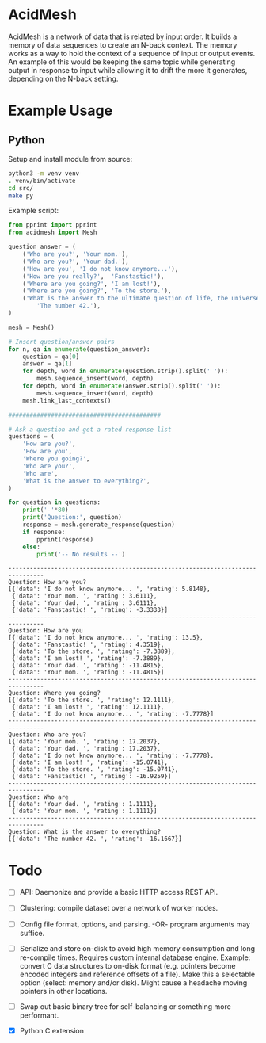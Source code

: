# AcidMesh

AcidMesh is a network of data that is related by input order. It builds a
memory of data sequences to create an N-back context. The memory works as a way
to hold the context of a
sequence of input or output events. An example of this would be keeping the
same topic while generating output in response to input while allowing it to
drift the more it generates, depending on the N-back setting.


# Example Usage

## Python

Setup and install module from source:
```bash
python3 -m venv venv
. venv/bin/activate
cd src/
make py
```

Example script:
```python
from pprint import pprint
from acidmesh import Mesh

question_answer = (
    ('Who are you?', 'Your mom.'),
    ('Who are you?', 'Your dad.'),
    ('How are you', 'I do not know anymore...'),
    ('How are you really?',  'Fanstastic!'),
    ('Where are you going?', 'I am lost!'),
    ('Where are you going?', 'To the store.'),
    ('What is the answer to the ultimate question of life, the universe, and everything?',
        'The number 42.'),
)

mesh = Mesh()

# Insert question/answer pairs
for n, qa in enumerate(question_answer):
    question = qa[0]
    answer = qa[1]
    for depth, word in enumerate(question.strip().split(' ')):
        mesh.sequence_insert(word, depth)
    for depth, word in enumerate(answer.strip().split(' ')):
        mesh.sequence_insert(word, depth)
    mesh.link_last_contexts()

###########################################

# Ask a question and get a rated response list
questions = (
    'How are you?',
    'How are you',
    'Where you going?',
    'Who are you?',
    'Who are',
    'What is the answer to everything?',
)

for question in questions:
    print('-'*80)
    print('Question:', question)
    response = mesh.generate_response(question)
    if response:
        pprint(response)
    else:
        print('-- No results --')
```
```
--------------------------------------------------------------------------------
Question: How are you?
[{'data': 'I do not know anymore... ', 'rating': 5.8148},
 {'data': 'Your mom. ', 'rating': 3.6111},
 {'data': 'Your dad. ', 'rating': 3.6111},
 {'data': 'Fanstastic! ', 'rating': -3.3333}]
--------------------------------------------------------------------------------
Question: How are you
[{'data': 'I do not know anymore... ', 'rating': 13.5},
 {'data': 'Fanstastic! ', 'rating': 4.3519},
 {'data': 'To the store. ', 'rating': -7.3889},
 {'data': 'I am lost! ', 'rating': -7.3889},
 {'data': 'Your dad. ', 'rating': -11.4815},
 {'data': 'Your mom. ', 'rating': -11.4815}]
--------------------------------------------------------------------------------
Question: Where you going?
[{'data': 'To the store. ', 'rating': 12.1111},
 {'data': 'I am lost! ', 'rating': 12.1111},
 {'data': 'I do not know anymore... ', 'rating': -7.7778}]
--------------------------------------------------------------------------------
Question: Who are you?
[{'data': 'Your mom. ', 'rating': 17.2037},
 {'data': 'Your dad. ', 'rating': 17.2037},
 {'data': 'I do not know anymore... ', 'rating': -7.7778},
 {'data': 'I am lost! ', 'rating': -15.0741},
 {'data': 'To the store. ', 'rating': -15.0741},
 {'data': 'Fanstastic! ', 'rating': -16.9259}]
--------------------------------------------------------------------------------
Question: Who are
[{'data': 'Your dad. ', 'rating': 1.1111},
 {'data': 'Your mom. ', 'rating': 1.1111}]
--------------------------------------------------------------------------------
Question: What is the answer to everything?
[{'data': 'The number 42. ', 'rating': -16.1667}]
```


# Todo

- [ ] API: Daemonize and provide a basic HTTP access REST API.
- [ ] Clustering: compile dataset over a network of worker nodes.
- [ ] Config file format, options, and parsing. -OR- program arguments may suffice.
- [ ] Serialize and store on-disk to avoid high memory consumption and long
re-compile times. Requires custom internal database engine. Example: convert C
data structures to on-disk format (e.g. pointers become encoded integers and
reference offsets of a file). Make this a selectable option (select: memory
and/or disk). Might cause a headache moving pointers in other locations.
- [ ] Swap out basic binary tree for self-balancing or something more performant.
- [x] Python C extension


